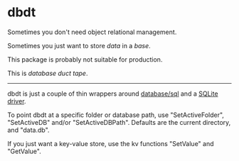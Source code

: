 # dbdt

Sometimes you don't need object relational management.

Sometimes you just want to store _data_ in a _base_.

This package is probably not suitable for production.

This is _database duct tape_.

---

dbdt is just a couple of thin wrappers around [database/sql](https://pkg.go.dev/database/sql) and a [SQLite driver](https://github.com/mattn/go-sqlite3).

To point dbdt at a specific folder or database path, use "SetActiveFolder", "SetActiveDB" and/or "SetActiveDBPath". Defaults are the current directory, and "data.db".

If you just want a key-value store, use the kv functions "SetValue" and "GetValue".

